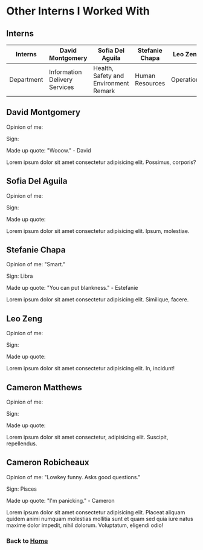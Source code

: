 # Other Interns I Worked With

## Interns

| Interns    | David Montgomery              | Sofia Del Aguila                      | Stefanie Chapa  | Leo Zeng   | Cameron Matthews              | Cameron Robicheaux |
| ---------- | ----------------------------- | ------------------------------------- | --------------- | ---------- | ----------------------------- | ------------------ |
| Department | Information Delivery Services | Health, Safety and Environment Remark | Human Resources | Operations | Information Delivery Services | Human Resources    |

## David Montgomery

Opinion of me:

Sign:

Made up quote: "Wooow." - David

Lorem ipsum dolor sit amet consectetur adipisicing elit. Possimus, corporis?

## Sofia Del Aguila

Opinion of me:

Sign:

Made up quote:

Lorem ipsum dolor sit amet consectetur adipisicing elit. Ipsum, molestiae.

## Stefanie Chapa

Opinion of me: "Smart."

Sign: Libra

Made up quote: "You can put blankness." - Estefanie

Lorem ipsum dolor sit amet consectetur adipisicing elit. Similique, facere.

## Leo Zeng

Opinion of me:

Sign:

Made up quote:

Lorem ipsum dolor sit amet consectetur adipisicing elit. In, incidunt!

## Cameron Matthews

Opinion of me:

Sign:

Made up quote:

Lorem ipsum dolor sit amet consectetur, adipisicing elit. Suscipit, repellendus.

## Cameron Robicheaux

Opinion of me: "Lowkey funny. Asks good questions."

Sign: Pisces

Made up quote: "I'm panicking." - Cameron

Lorem ipsum dolor sit amet consectetur adipisicing elit. Placeat aliquam quidem animi numquam molestias mollitia sunt et quam sed quia iure natus maxime dolor impedit, nihil dolorum. Voluptatum, eligendi odio!

### Back to [Home](/)

